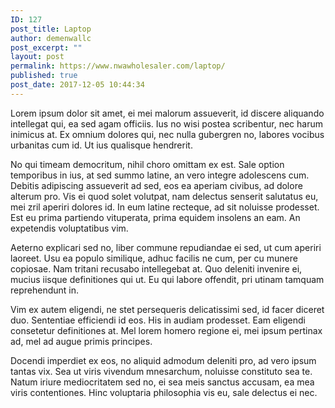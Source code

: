 ```yaml
---
ID: 127
post_title: Laptop
author: demenwallc
post_excerpt: ""
layout: post
permalink: https://www.nwawholesaler.com/laptop/
published: true
post_date: 2017-12-05 10:44:34
---
```

Lorem ipsum dolor sit amet, ei mei malorum assueverit, id discere aliquando intellegat qui, ea sed agam officiis. Ius no wisi postea scribentur, nec harum inimicus at. Ex omnium dolores qui, nec nulla gubergren no, labores vocibus urbanitas cum id. Ut ius qualisque hendrerit.

No qui timeam democritum, nihil choro omittam ex est. Sale option temporibus in ius, at sed summo latine, an vero integre adolescens cum. Debitis adipiscing assueverit ad sed, eos ea aperiam civibus, ad dolore alterum pro. Vis ei quod solet volutpat, nam delectus senserit salutatus eu, mei zril aperiri dolores id. In eum latine recteque, ad sit noluisse prodesset. Est eu prima partiendo vituperata, prima equidem insolens an eam. An expetendis voluptatibus vim.

Aeterno explicari sed no, liber commune repudiandae ei sed, ut cum aperiri laoreet. Usu ea populo similique, adhuc facilis ne cum, per cu munere copiosae. Nam tritani recusabo intellegebat at. Quo deleniti invenire ei, mucius iisque definitiones qui ut. Eu qui labore offendit, pri utinam tamquam reprehendunt in.

Vim ex autem eligendi, ne stet persequeris delicatissimi sed, id facer diceret duo. Sententiae efficiendi id eos. His in audiam prodesset. Eam eligendi consetetur definitiones at. Mel lorem homero regione ei, mei ipsum pertinax ad, mel ad augue primis principes.

Docendi imperdiet ex eos, no aliquid admodum deleniti pro, ad vero ipsum tantas vix. Sea ut viris vivendum mnesarchum, noluisse constituto sea te. Natum iriure mediocritatem sed no, ei sea meis sanctus accusam, ea mea viris contentiones. Hinc voluptaria philosophia vis eu, sale delectus ei nec.